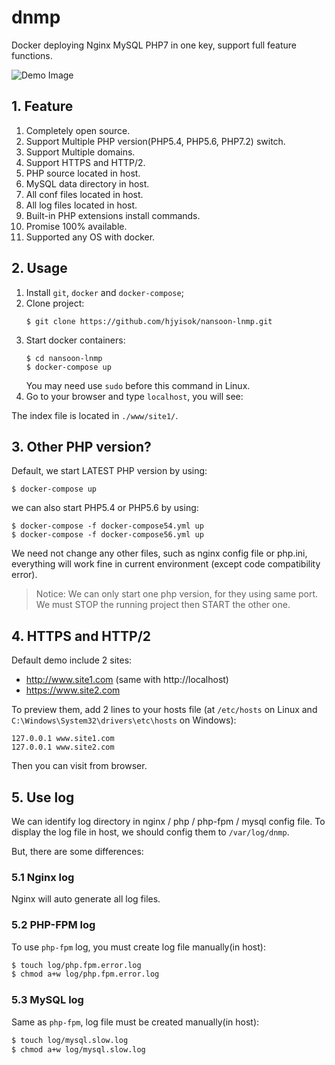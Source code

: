 # dnmp
Docker deploying Nginx MySQL PHP7 in one key, support full feature functions.

![Demo Image](./dnmp.png)

## 1. Feature
1. Completely open source.
2. Support Multiple PHP version(PHP5.4, PHP5.6, PHP7.2) switch.
3. Support Multiple domains.
4. Support HTTPS and HTTP/2.
5. PHP source located in host.
6. MySQL data directory in host.
7. All conf files located in host.
8. All log files located in host.
9. Built-in PHP extensions install commands.
10. Promise 100% available.
11. Supported any OS with docker.

## 2. Usage
1. Install `git`, `docker` and `docker-compose`;
2. Clone project:
    ```
    $ git clone https://github.com/hjyisok/nansoon-lnmp.git
    ```
4. Start docker containers:
    ```
    $ cd nansoon-lnmp
    $ docker-compose up
    ```
    You may need use `sudo` before this command in Linux.
5. Go to your browser and type `localhost`, you will see:

The index file is located in `./www/site1/`.

## 3. Other PHP version?
Default, we start LATEST PHP version by using:
```
$ docker-compose up
```
we can also start PHP5.4 or PHP5.6 by using:
```
$ docker-compose -f docker-compose54.yml up
$ docker-compose -f docker-compose56.yml up
```
We need not change any other files, such as nginx config file or php.ini, everything will work fine in current environment (except code compatibility error).

> Notice: We can only start one php version, for they using same port. We must STOP the running project then START the other one.

## 4. HTTPS and HTTP/2
Default demo include 2 sites:
* http://www.site1.com (same with http://localhost)
* https://www.site2.com

To preview them, add 2 lines to your hosts file (at `/etc/hosts` on Linux and `C:\Windows\System32\drivers\etc\hosts` on Windows):
```
127.0.0.1 www.site1.com
127.0.0.1 www.site2.com
```
Then you can visit from browser.


## 5. Use log
We can identify log directory in nginx / php / php-fpm / mysql config file.
To display the log file in host, we should config them to `/var/log/dnmp`.

But, there are some differences:

### 5.1 Nginx log
Nginx will auto generate all log files.

### 5.2 PHP-FPM log
To use `php-fpm` log, you must create log file manually(in host):
```bash
$ touch log/php.fpm.error.log
$ chmod a+w log/php.fpm.error.log
```
### 5.3 MySQL log
Same as `php-fpm`, log file must be created manually(in host):
```bash
$ touch log/mysql.slow.log
$ chmod a+w log/mysql.slow.log
```
